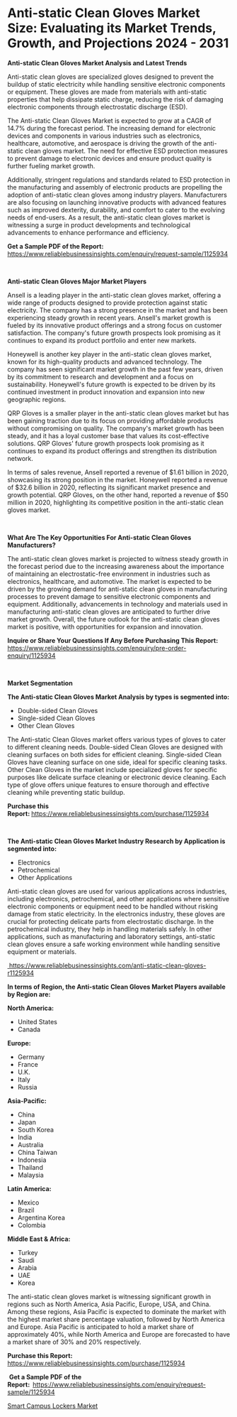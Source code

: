<p><h1>Anti-static Clean Gloves Market Size: Evaluating its Market Trends, Growth, and Projections 2024 - 2031</h1></p><p><strong>Anti-static Clean Gloves Market Analysis and Latest Trends</strong></p>
<p><p>Anti-static clean gloves are specialized gloves designed to prevent the buildup of static electricity while handling sensitive electronic components or equipment. These gloves are made from materials with anti-static properties that help dissipate static charge, reducing the risk of damaging electronic components through electrostatic discharge (ESD).</p><p>The Anti-static Clean Gloves Market is expected to grow at a CAGR of 14.7% during the forecast period. The increasing demand for electronic devices and components in various industries such as electronics, healthcare, automotive, and aerospace is driving the growth of the anti-static clean gloves market. The need for effective ESD protection measures to prevent damage to electronic devices and ensure product quality is further fueling market growth.</p><p>Additionally, stringent regulations and standards related to ESD protection in the manufacturing and assembly of electronic products are propelling the adoption of anti-static clean gloves among industry players. Manufacturers are also focusing on launching innovative products with advanced features such as improved dexterity, durability, and comfort to cater to the evolving needs of end-users. As a result, the anti-static clean gloves market is witnessing a surge in product developments and technological advancements to enhance performance and efficiency.</p></p>
<p><strong>Get a Sample PDF of the Report:&nbsp;</strong> <a href="https://www.reliablebusinessinsights.com/enquiry/request-sample/1125934">https://www.reliablebusinessinsights.com/enquiry/request-sample/1125934</a></p>
<p>&nbsp;</p>
<p><strong>Anti-static Clean Gloves Major Market Players</strong></p>
<p><p>Ansell is a leading player in the anti-static clean gloves market, offering a wide range of products designed to provide protection against static electricity. The company has a strong presence in the market and has been experiencing steady growth in recent years. Ansell's market growth is fueled by its innovative product offerings and a strong focus on customer satisfaction. The company's future growth prospects look promising as it continues to expand its product portfolio and enter new markets.</p><p>Honeywell is another key player in the anti-static clean gloves market, known for its high-quality products and advanced technology. The company has seen significant market growth in the past few years, driven by its commitment to research and development and a focus on sustainability. Honeywell's future growth is expected to be driven by its continued investment in product innovation and expansion into new geographic regions.</p><p>QRP Gloves is a smaller player in the anti-static clean gloves market but has been gaining traction due to its focus on providing affordable products without compromising on quality. The company's market growth has been steady, and it has a loyal customer base that values its cost-effective solutions. QRP Gloves' future growth prospects look promising as it continues to expand its product offerings and strengthen its distribution network.</p><p>In terms of sales revenue, Ansell reported a revenue of $1.61 billion in 2020, showcasing its strong position in the market. Honeywell reported a revenue of $32.6 billion in 2020, reflecting its significant market presence and growth potential. QRP Gloves, on the other hand, reported a revenue of $50 million in 2020, highlighting its competitive position in the anti-static clean gloves market.</p></p>
<p>&nbsp;</p>
<p><strong>What Are The Key Opportunities For Anti-static Clean Gloves Manufacturers?</strong></p>
<p><p>The anti-static clean gloves market is projected to witness steady growth in the forecast period due to the increasing awareness about the importance of maintaining an electrostatic-free environment in industries such as electronics, healthcare, and automotive. The market is expected to be driven by the growing demand for anti-static clean gloves in manufacturing processes to prevent damage to sensitive electronic components and equipment. Additionally, advancements in technology and materials used in manufacturing anti-static clean gloves are anticipated to further drive market growth. Overall, the future outlook for the anti-static clean gloves market is positive, with opportunities for expansion and innovation.</p></p>
<p><strong>Inquire or Share Your Questions If Any Before Purchasing This Report:</strong> <a href="https://www.reliablebusinessinsights.com/enquiry/pre-order-enquiry/1125934">https://www.reliablebusinessinsights.com/enquiry/pre-order-enquiry/1125934</a></p>
<p>&nbsp;</p>
<p><strong>Market Segmentation</strong></p>
<p><strong>The Anti-static Clean Gloves Market Analysis by types is segmented into:</strong></p>
<p><ul><li>Double-sided Clean Gloves</li><li>Single-sided Clean Gloves</li><li>Other Clean Gloves</li></ul></p>
<p><p>The Anti-static Clean Gloves market offers various types of gloves to cater to different cleaning needs. Double-sided Clean Gloves are designed with cleaning surfaces on both sides for efficient cleaning. Single-sided Clean Gloves have cleaning surface on one side, ideal for specific cleaning tasks. Other Clean Gloves in the market include specialized gloves for specific purposes like delicate surface cleaning or electronic device cleaning. Each type of glove offers unique features to ensure thorough and effective cleaning while preventing static buildup.</p></p>
<p><strong>Purchase this Report:&nbsp;</strong><a href="https://www.reliablebusinessinsights.com/purchase/1125934">https://www.reliablebusinessinsights.com/purchase/1125934</a></p>
<p>&nbsp;</p>
<p><strong>The Anti-static Clean Gloves Market Industry Research by Application is segmented into:</strong></p>
<p><ul><li>Electronics</li><li>Petrochemical</li><li>Other Applications</li></ul></p>
<p><p>Anti-static clean gloves are used for various applications across industries, including electronics, petrochemical, and other applications where sensitive electronic components or equipment need to be handled without risking damage from static electricity. In the electronics industry, these gloves are crucial for protecting delicate parts from electrostatic discharge. In the petrochemical industry, they help in handling materials safely. In other applications, such as manufacturing and laboratory settings, anti-static clean gloves ensure a safe working environment while handling sensitive equipment or materials.</p></p>
<p><a href="https://www.reliablebusinessinsights.com/anti-static-clean-gloves-r1125934">&nbsp;https://www.reliablebusinessinsights.com/anti-static-clean-gloves-r1125934</a></p>
<p><strong>In terms of Region, the Anti-static Clean Gloves Market Players available by Region are:</strong></p>
<p>
    <p> <strong> North America: </strong>
        <ul>
            <li>United States</li>
            <li>Canada</li>
        </ul>
        </p> 
    <p> <strong> Europe: </strong>
        <ul>
            <li>Germany</li>
            <li>France</li>
            <li>U.K.</li>
            <li>Italy</li>
            <li>Russia</li>
        </ul>
        </p> 
    <p> <strong> Asia-Pacific: </strong>
        <ul>
            <li>China</li>
            <li>Japan</li>
            <li>South Korea</li>
            <li>India</li>
            <li>Australia</li>
            <li>China Taiwan</li>
            <li>Indonesia</li>
            <li>Thailand</li>
            <li>Malaysia</li>
        </ul>
        </p> 
    <p> <strong> Latin America: </strong>
        <ul>
            <li>Mexico</li>
            <li>Brazil</li>
            <li>Argentina Korea</li>
            <li>Colombia</li>
        </ul>
        </p> 
    <p> <strong> Middle East & Africa: </strong>
        <ul>
            <li>Turkey</li>
            <li>Saudi</li>
            <li>Arabia</li>
            <li>UAE</li>
            <li>Korea</li>
        </ul>
    </p>
    </p>
<p><p>The anti-static clean gloves market is witnessing significant growth in regions such as North America, Asia Pacific, Europe, USA, and China. Among these regions, Asia Pacific is expected to dominate the market with the highest market share percentage valuation, followed by North America and Europe. Asia Pacific is anticipated to hold a market share of approximately 40%, while North America and Europe are forecasted to have a market share of 30% and 20% respectively.</p></p>
<p><strong>Purchase this Report: </strong><a href="https://www.reliablebusinessinsights.com/purchase/1125934">https://www.reliablebusinessinsights.com/purchase/1125934</a></p>
<p>&nbsp;<strong>Get a Sample PDF of the Report:&nbsp;&nbsp;</strong><a href="https://www.reliablebusinessinsights.com/enquiry/request-sample/1125934">https://www.reliablebusinessinsights.com/enquiry/request-sample/1125934</a></p>
<p><strong></strong></p>
<p><p><a href="https://view.publitas.com/reportprime-1/analyzing-smart-campus-lockers-market-dynamics-and-growth-drivers-and-forecasted-for-period-from-2024-to-2031/">Smart Campus Lockers Market</a></p></p>